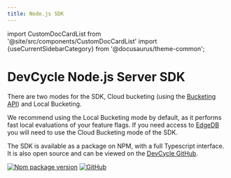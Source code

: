 ```yaml
---
title: Node.js SDK
---
```


import CustomDocCardList from '@site/src/components/CustomDocCardList'
import {useCurrentSidebarCategory} from '@docusaurus/theme-common';

# DevCycle Node.js Server SDK

There are two modes for the SDK, Cloud bucketing (using the [Bucketing API](https://docs.devcycle.com/bucketing-api/)) and Local Bucketing.

We recommend using the Local Bucketing mode by default, as it performs fast local evaluations of your feature flags.
If you need access to [EdgeDB](https://docs.devcycle.com/platform/feature-flags/targeting/edgedb) you will need to use the Cloud Bucketing mode of the SDK.

<CustomDocCardList items={useCurrentSidebarCategory().items} columnWidth={6} />

The SDK is available as a package on NPM, with a full Typescript interface. 
It is also open source and can be viewed on the [DevCycle GitHub](https://github.com/DevCycleHQ/js-sdks/tree/main/sdk/nodejs).

[![Npm package version](https://badgen.net/npm/v/@devcycle/nodejs-server-sdk)](https://www.npmjs.com/package/@devcycle/nodejs-server-sdk)
[![GitHub](https://img.shields.io/github/stars/devcyclehq/js-sdks.svg?style=social&label=Star&maxAge=2592000)](https://github.com/devcyclehq/js-sdks)
